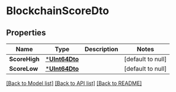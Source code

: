 # BlockchainScoreDto

## Properties
Name | Type | Description | Notes
------------ | ------------- | ------------- | -------------
**ScoreHigh** | [***UInt64Dto**](UInt64DTO.md) |  | [default to null]
**ScoreLow** | [***UInt64Dto**](UInt64DTO.md) |  | [default to null]

[[Back to Model list]](../README.md#documentation-for-models) [[Back to API list]](../README.md#documentation-for-api-endpoints) [[Back to README]](../README.md)


